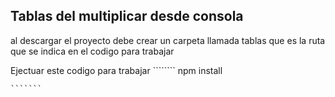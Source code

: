 ## Tablas del multiplicar desde consola
al descargar el proyecto debe crear un carpeta llamada tablas que es la ruta que se indica en el codigo para trabajar

Ejectuar este codigo para trabajar 
    ````````
    npm install

    ```````